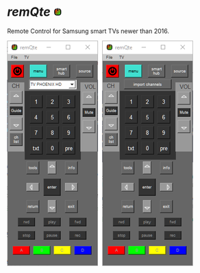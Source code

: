 # *remQte*              ![onoff](/docs/img/icon.png) 

Remote Control for Samsung smart TVs newer than 2016.


![screenshot remQte main window](/docs/img/screenshot.png)
